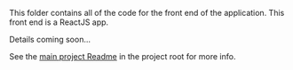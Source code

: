 This folder contains all of the code for the front end of the application. This front end is a ReactJS app.

Details coming soon...

See the [main project Readme](../README.md) in the project root for more info.

